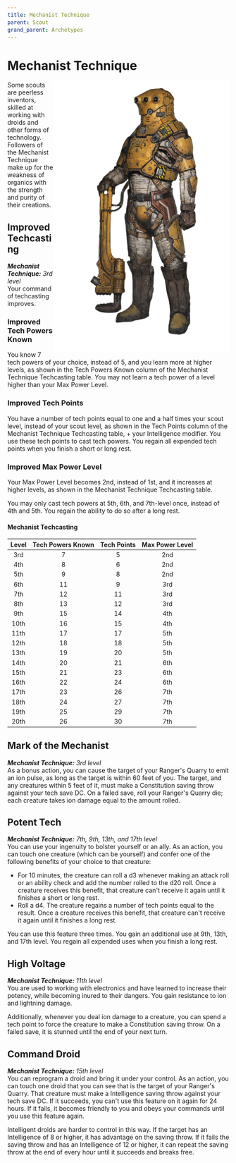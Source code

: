 ```yaml
---
title: Mechanist Technique
parent: Scout
grand_parent: Archetypes
---
```


# Mechanist Technique

<img src='../../../../zzImages/Classes/scout_mechanist_01.png' style='float:right; width:400px;'>

Some scouts are peerless inventors, skilled at working with droids and other forms of technology. Followers of the Mechanist Technique make up for the weakness of organics with the strength and purity of their creations.

## Improved Techcasting
_**Mechanist Technique:** 3rd level_<br>
Your command of techcasting improves.

### Improved Tech Powers Known
You know 7 tech powers of your choice, instead of 5, and you learn more at higher levels, as shown in the Tech Powers Known column of the Mechanist Technique Techcasting table. You may not learn a tech power of a level higher than your Max Power Level.

### Improved Tech Points
You have a number of tech points equal to one and a half times your scout level, instead of your scout level, as shown in the Tech Points column of the Mechanist Technique Techcasting table, + your Intelligence modifier. You use these tech points to cast tech powers. You regain all expended tech points when you finish a short or long rest.

### Improved Max Power Level
Your Max Power Level becomes 2nd, instead of 1st, and it increases at higher levels, as shown in the Mechanist Technique Techcasting table.

You may only cast tech powers at 5th, 6th, and 7th-level once, instead of 4th and 5th. You regain the ability to do so after a long rest.

#### Mechanist Techcasting

| Level | Tech Powers Known | Tech Points | Max Power Level |
|:---:|:---:|:---:|:---:|
|  3rd |  7 |  5 | 2nd |
|  4th |  8 |  6 | 2nd |
|  5th |  9 |  8 | 2nd |
|  6th | 11 |  9 | 3rd |
|  7th | 12 | 11 | 3rd |
|  8th | 13 | 12 | 3rd |
|  9th | 15 | 14 | 4th |
| 10th | 16 | 15 | 4th |
| 11th | 17 | 17 | 5th |
| 12th | 18 | 18 | 5th |
| 13th | 19 | 20 | 5th |
| 14th | 20 | 21 | 6th |
| 15th | 21 | 23 | 6th |
| 16th | 22 | 24 | 6th |
| 17th | 23 | 26 | 7th |
| 18th | 24 | 27 | 7th |
| 19th | 25 | 29 | 7th |
| 20th | 26 | 30 | 7th |

## Mark of the Mechanist
_**Mechanist Technique:** 3rd level_<br>
As a bonus action, you can cause the target of your Ranger's Quarry to emit an ion pulse, as long as the target is within 60 feet of you. The target, and any creatures within 5 feet of it, must make a Constitution saving throw against your tech save DC. On a failed save, roll your Ranger's Quarry die; each creature takes ion damage equal to the amount rolled.


## Potent Tech
_**Mechanist Technique:** 7th, 9th, 13th, and 17th level_<br>
You can use your ingenuity to bolster yourself or an ally. As an action, you can touch one creature (which can be yourself) and confer one of the following benefits of your choice to that creature:
- For 10 minutes, the creature can roll a d3 whenever making an attack roll or an ability check and add the number rolled to the d20 roll. Once a creature receives this benefit, that creature can't receive it again until it finishes a short or long rest.
- Roll a d4. The creature regains a number of tech points equal to the result. Once a creature receives this benefit, that creature can't receive it again until it finishes a long rest.

You can use this feature three times. You gain an additional use at 9th, 13th, and 17th level. You regain all expended uses when you finish a long rest.

## High Voltage
_**Mechanist Technique:** 11th level_<br>
You are used to working with electronics and have learned to increase their potency, while becoming inured to their dangers. You gain resistance to ion and lightning damage.

Additionally, whenever you deal ion damage to a creature, you can spend a tech point to force the creature to make a Constitution saving throw. On a failed save, it is stunned until the end of your next turn.




## Command Droid
_**Mechanist Technique:** 15th level_<br>
You can reprogram a droid and bring it under your control. As an action, you can touch one droid that you can see that is the target of your Ranger's Quarry. That creature must make a Intelligence saving throw against your tech save DC. If it succeeds, you can't use this feature on it again for 24 hours. If it fails, it becomes friendly to you and obeys your commands until you use this feature again.

Intelligent droids are harder to control in this way. If the target has an Intelligence of 8 or higher, it has advantage on the saving throw. If it fails the saving throw and has an Intelligence of 12 or higher, it can repeat the saving throw at the end of every hour until it succeeds and breaks free.
